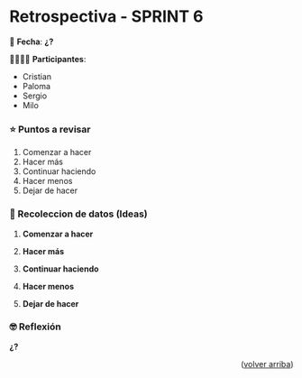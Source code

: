 <div id="top"></div>

# Retrospectiva - SPRINT 6

📅 **Fecha**: **¿?**

👨‍👨‍👧‍👦 **Participantes**:
+ Cristian
+ Paloma
+ Sergio
+ Milo


### ⭐️ Puntos a revisar

1. Comenzar a hacer
2. Hacer más
3. Continuar haciendo
4. Hacer menos
5. Dejar de hacer

### 👹 Recoleccion de datos (Ideas)

1. **Comenzar a hacer**

2. **Hacer más**

3. **Continuar haciendo**

4. **Hacer menos**

5. **Dejar de hacer**
    

### 🤓 Reflexión

**¿?**

<p align="right">(<a href="#top">volver arriba</a>)</p>
